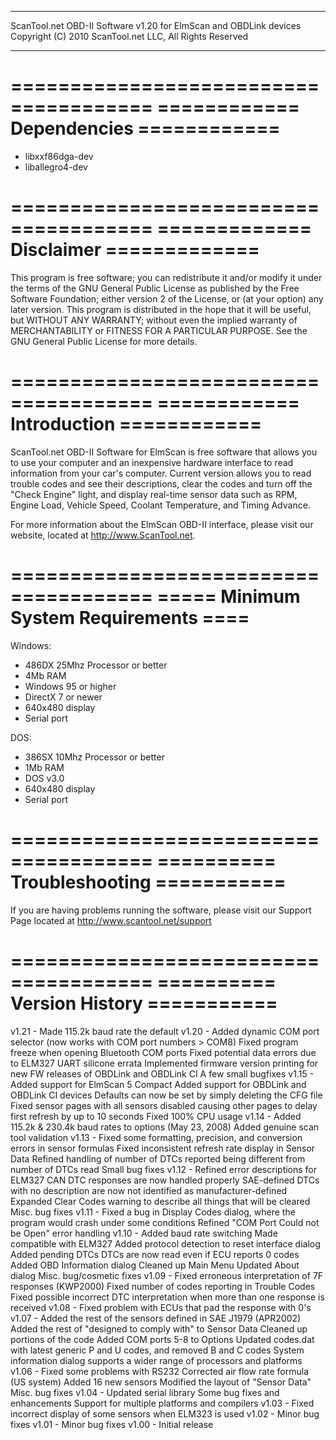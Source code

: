 *********************************************************************
   ScanTool.net OBD-II Software v1.20 for ElmScan and OBDLink devices
   Copyright (C) 2010 ScanTool.net LLC, All Rights Reserved
*********************************************************************

======================================
============ Dependencies ============
======================================

 - libxxf86dga-dev
 - liballegro4-dev

======================================
============= Disclaimer =============
======================================

This program is free software; you can redistribute it and/or modify it under
the terms of the GNU General Public License as published by the Free Software
Foundation; either version 2 of the License, or (at your option) any later
version. This program is distributed in the hope that it will be useful, but
WITHOUT ANY WARRANTY; without even the implied warranty of MERCHANTABILITY
or FITNESS FOR A PARTICULAR PURPOSE. See the GNU General Public License for
more details.

======================================
============ Introduction ============
======================================

ScanTool.net OBD-II Software for ElmScan is free software that allows you to 
use your computer and an inexpensive hardware interface to read information 
from your car's computer. Current version allows you to read trouble codes and 
see their descriptions, clear the codes and turn off the "Check Engine" light, 
and display real-time sensor data such as RPM, Engine Load, Vehicle Speed, 
Coolant Temperature, and Timing Advance.

For more information about the ElmScan OBD-II interface, please visit 
our website, located at http://www.ScanTool.net.

======================================
===== Minimum System Requirements ====
======================================

Windows:
   - 486DX 25Mhz Processor or better
   - 4Mb RAM
   - Windows 95 or higher
   - DirectX 7 or newer
   - 640x480 display
   - Serial port

DOS:
   - 386SX 10Mhz Processor or better
   - 1Mb RAM
   - DOS v3.0
   - 640x480 display
   - Serial port

======================================
========== Troubleshooting ===========
======================================

If you are having problems running the software, please visit our
Support Page located at http://www.scantool.net/support

======================================
========== Version History ===========
======================================

   v1.21  -  Made 115.2k baud rate the default
   v1.20  -  Added dynamic COM port selector (now works with COM port numbers > COM8)
             Fixed program freeze when opening Bluetooth COM ports
             Fixed potential data errors due to ELM327 UART silicone errata
             Implemented firmware version printing for new FW releases of OBDLink and OBDLink CI
             A few small bugfixes
   v1.15  -  Added support for ElmScan 5 Compact
             Added support for OBDLink and OBDLink CI devices
             Defaults can now be set by simply deleting the CFG file
             Fixed sensor pages with all sensors disabled causing other pages to delay first refresh by up to 10 seconds
             Fixed 100% CPU usage
   v1.14  -  Added 115.2k & 230.4k baud rates to options (May 23, 2008)
             Added genuine scan tool validation
   v1.13  -  Fixed some formatting, precision, and conversion errors in sensor formulas
             Fixed inconsistent refresh rate display in Sensor Data
             Refined handling of number of DTCs reported being different from number of DTCs read
             Small bug fixes
   v1.12  -  Refined error descriptions for ELM327
             CAN DTC responses are now handled properly
             SAE-defined DTCs with no description are now not identified as manufacturer-defined
             Expanded Clear Codes warning to describe all things that will be cleared
             Misc. bug fixes
   v1.11  -  Fixed a bug in Display Codes dialog, where the program would crash under some conditions
             Refined "COM Port Could not be Open" error handling
   v1.10  -  Added baud rate switching
             Made compatible with ELM327
             Added protocol detection to reset interface dialog
             Added pending DTCs
             DTCs are now read even if ECU reports 0 codes
             Added OBD Information dialog
             Cleaned up Main Menu
             Updated About dialog
             Misc. bug/cosmetic fixes
   v1.09  -  Fixed erroneous interpretation of 7F responses (KWP2000)
             Fixed number of codes reporting in Trouble Codes
             Fixed possible incorrect DTC interpretation when more than one response is received
   v1.08  -  Fixed problem with ECUs that pad the response with 0's
   v1.07  -  Added the rest of the sensors defined in SAE J1979 (APR2002)
             Added the rest of "designed to comply with" to Sensor Data
             Cleaned up portions of the code
             Added COM ports 5-8 to Options
             Updated codes.dat with latest generic P and U codes, and removed B and C codes
             System information dialog supports a wider range of processors and platforms
   v1.06  -  Fixed some problems with RS232
             Corrected air flow rate formula (US system)
             Added 16 new sensors
             Modified the layout of "Sensor Data"
             Misc. bug fixes
   v1.04  -  Updated serial library
             Some bug fixes and enhancements
             Support for multiple platforms and compilers
   v1.03  -  Fixed incorrect display of some sensors when ELM323 is used
   v1.02  -  Minor bug fixes
   v1.01  -  Minor bug fixes
   v1.00  -  Initial release
